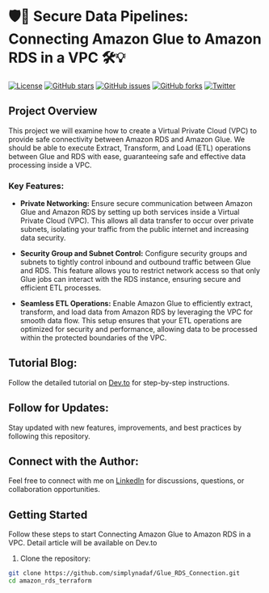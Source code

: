 # 🛡️🔗 Secure Data Pipelines: Connecting Amazon Glue to Amazon RDS in a VPC 🛠️💡

[![License](https://img.shields.io/badge/license-MIT-blue.svg)](LICENSE) 
[![GitHub stars](https://img.shields.io/github/stars/simplynadaf/Glue_RDS_Connection.svg)](https://github.com/simplynadaf/Glue_RDS_Connection/stargazers)
[![GitHub issues](https://img.shields.io/github/issues/simplynadaf/Glue_RDS_Connection.svg)](https://github.com/simplynadaf/Glue_RDS_Connection/issues)
[![GitHub forks](https://img.shields.io/github/forks/simplynadaf/Glue_RDS_Connection.svg)](https://github.com/simplynadaf/Glue_RDS_Connection/network)
[![Twitter](https://img.shields.io/twitter/url/https/github.com/simplynadaf/Glue_RDS_Connection.svg?style=social)](https://twitter.com/intent/tweet?text=Check%20out%20this%20awesome%20project%20https://github.com/simplynadaf/Glue_RDS_Connection)

## Project Overview

This project we will examine how to create a Virtual Private Cloud (VPC) to provide safe connectivity between Amazon RDS and Amazon Glue. We should be able to execute Extract, Transform, and Load (ETL) operations between Glue and RDS with ease, guaranteeing safe and effective data processing inside a VPC.

### Key Features:

- **Private Networking:** Ensure secure communication between Amazon Glue and Amazon RDS by setting up both services inside a Virtual Private Cloud (VPC). This allows all data transfer to occur over private subnets, isolating your traffic from the public internet and increasing data security.

- **Security Group and Subnet Control:** Configure security groups and subnets to tightly control inbound and outbound traffic between Glue and RDS. This feature allows you to restrict network access so that only Glue jobs can interact with the RDS instance, ensuring secure and efficient ETL processes.

- **Seamless ETL Operations:** Enable Amazon Glue to efficiently extract, transform, and load data from Amazon RDS by leveraging the VPC for smooth data flow. This setup ensures that your ETL operations are optimized for security and performance, allowing data to be processed within the protected boundaries of the VPC.

## Tutorial Blog:

Follow the detailed tutorial on [Dev.to](https://dev.to/aws-builders/secure-data-pipelines-connect-amazon-glue-to-amazon-rds-vpc-5da9) for step-by-step instructions.

## Follow for Updates:

Stay updated with new features, improvements, and best practices by following this repository.

## Connect with the Author:

Feel free to connect with me on [LinkedIn](https://www.linkedin.com/in/sarvar04/) for discussions, questions, or collaboration opportunities.

## Getting Started

Follow these steps to start Connecting Amazon Glue to Amazon RDS in a VPC. Detail article will be available on Dev.to

1. Clone the repository:

```bash
git clone https://github.com/simplynadaf/Glue_RDS_Connection.git
cd amazon_rds_terraform
